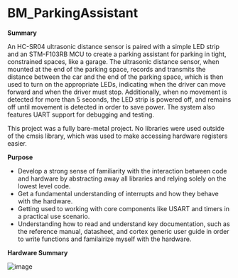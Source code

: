 # BM_ParkingAssistant

**Summary**

An HC-SR04 ultrasonic distance sensor is paired with a simple LED strip and an STM-F103RB MCU to create a parking assistant for parking in tight, constrained spaces, like a garage. The ultrasonic distance sensor, when mounted at the end of the parking space, records and transmits the distance between the car and the end of the parking space, which is then used to turn on the appropriate LEDs, indicating when the driver can move forward and when the driver must stop. Additionally, when no movement is detected for more than 5 seconds, the LED strip is powered off, and remains off until movement is detected in order to save power. The system also features UART support for debugging and testing.

This project was a fully bare-metal project. No libraries were used outside of the cmsis library, which was used to make accessing hardware registers easier.


**Purpose**

* Develop a strong sense of familiarity with the interaction between code and hardware by abstracting away all libraries and relying solely on the lowest level code.
* Get a fundamental understanding of interrupts and how they behave with the hardware.
* Getting used to working with core components like USART and timers in a practical use scenario.
* Understanding how to read and understand key documentation, such as the reference manual, datasheet, and cortex generic user guide in order to write functions and familairize myself with the hardware.



**Hardware Summary**


![image](https://github.com/user-attachments/assets/73c87c51-f1a4-4afe-b430-891da82f7eae)




